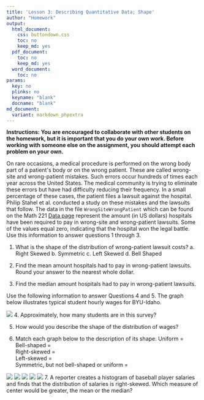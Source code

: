 ```yaml
---
title: 'Lesson 3: Describing Quantitative Data; Shape'
author: "Homework"
output:
  html_document:
    css: buttondown.css
    toc: no
    keep_md: yes
  pdf_document:
    toc: no
    keep_md: yes
  word_document:
    toc: no
params:
  key: no
  plinks: no
  keyname: "blank"
  docname: "blank"
md_document:
  variant: markdown_phpextra
---
```



**Instructions:  You are encouraged to collaborate with other students on the homework, but it is important that you do your own work.  Before working with someone else on the assignment, you should attempt each problem on your own.**  
  
On rare occasions, a medical procedure is performed on the wrong body part of a patient's body or on the wrong patient. These are called wrong-site and wrong-patient mistakes. Such errors occur hundreds of times each year across the United States. The medical community is trying to eliminate these errors but have had difficulty reducing their frequency. In a small percentage of these cases, the patient files a lawsuit against the hospital. Philip Stahel et al. conducted a study on these mistakes and the lawsuits that follow. The data in the file `WrongSiteWrongPatient` which can be found on the Math 221 [Data page](https://byuistats.github.io/BYUI_M221_Book/Data) represent the amount (in US dollars) hospitals have been required to pay in wrong-site and wrong-patient lawsuits. Some of the values equal zero, indicating that the hospital won the legal battle.  Use this information to answer questions 1 through 3.

1.  What is the shape of the distribution of wrong-patient lawsuit costs?
    a.  Right Skewed
    b.  Symmetric
    c.  Left Skewed
    d.  Bell Shaped
   

2.  Find the mean amount hospitals had to pay in wrong-patient lawsuits. Round your answer to the nearest whole dollar. 
 
3.  Find the median amount hospitals had to pay in wrong-patient lawsuits. 
 
Use the following information to answer Questions 4 and 5.  The graph below illustrates typical student hourly wages for BYU-Idaho.

![](../images/L03_wages.png)
4.  Approximately, how many students are in this survey?
 
5.  How would you describe the shape of the distribution of wages?
 
6.  Match each graph below to the description of its shape.
Uniform =  
Bell-shaped =  
Right-skewed =  
Left-skewed =  
Symmetric, but not bell-shaped or uniform = 

![](../images/L03_pa.png)
![](../images/L03_pb.png)
![](../images/L03_pc.png)
![](../images/L03_pd.png)
![](../images/L03_pe.png)
7.  A reporter creates a histogram of baseball player salaries and finds that the distribution of salaries is right-skewed. Which measure of center would be greater, the mean or the median? 



